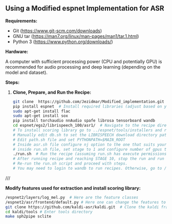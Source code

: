 ## Using a Modified espnet Implementation for ASR

**Requirements:**

* Git (https://www.git-scm.com/downloads)
* GNU tar (https://man7.org/linux/man-pages/man1/tar.1.html)
* Python 3 (https://www.python.org/downloads/)

**Hardware:**

A computer with sufficient processing power (CPU and potentially GPU) is recommended for audio processing and deep learning (depending on the model and dataset).

**Steps:**

1. **Clone, Prepare, and Run the Recipe:**
   
   ```bash
   git clone  https://github.com/Jezidmar/Modified_implementation.git  # Clone the repository
   pip install espnet  # Install required libraries (adjust based on your needs)
   sudo apt-get install flac
   sudo apt-get install sox
   pip install torchaudio nnAudio spafe librosa tensorboard wandb
   cd espnet/egs2/librispeech_100/asr1/  # Navigate to the recipe directory
   # To install scoring library go to ../espnet/tools/installers and run install_sctk.sh
   # Manually edit db.sh to set the LIBRISPEECH download directory path 
   # Edit path.sh file and set PYTHONPATH=$MAIN_ROOT
   # Inside asr.sh file configure nj option to the one that suits your config.
   # inside run.sh file, set stage to 1 and configure number of gpus to use.
   ./run.sh  # Run the recipe (assuming run.sh has execute permissions)
   # After running recipe and reaching STAGE 10, stop the run and run following:  pip uninstall espnet 
   # Re-run the run.sh script and proceed with steps.
   # You may need to login to wandb to run recipes. Otherwise, go to /conf/{trial.yaml} and remove lines related to wandb


///

   **Modify features used for extraction and install scoring library:**
   ```bash
   /espnet2/layers/log_mel.py  # Here are the feature classes
   /espnet2/asr/frontend/default.py # Here one can change the features to extract by modifying DefaultFrontend class
   git clone https://github.com/kaldi-asr/kaldi.git  # Clone the kaldi framework
   cd kaldi/tools # Enter tools directory
   make sph2pipe sclite
